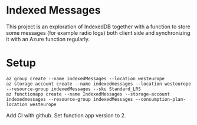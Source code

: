 # Indexed Messages
This project is an exploration of IndexedDB together with a function to store some messages (for example radio logs) both client side and synchronizing it with an Azure function regularly.

# Setup
	az group create --name indexedMessages --location westeurope
	az storage account create --name indexedmessages --location westeurope --resource-group indexedMessages --sku Standard_LRS
	az functionapp create --name IndexedMessages --storage-account indexedmessages --resource-group indexedMessages --consumption-plan-location westeurope

Add CI with github. Set function app version to 2.

